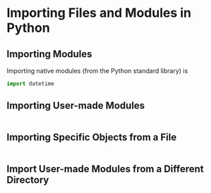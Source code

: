 # Importing Files and Modules in Python

## Importing Modules
Importing native modules (from the Python standard library) is

```Python
import datetime
```

## Importing User-made Modules

```Python

```

## Importing Specific Objects from a File

```Python

```
## Import User-made Modules from a Different Directory

```Python

```
